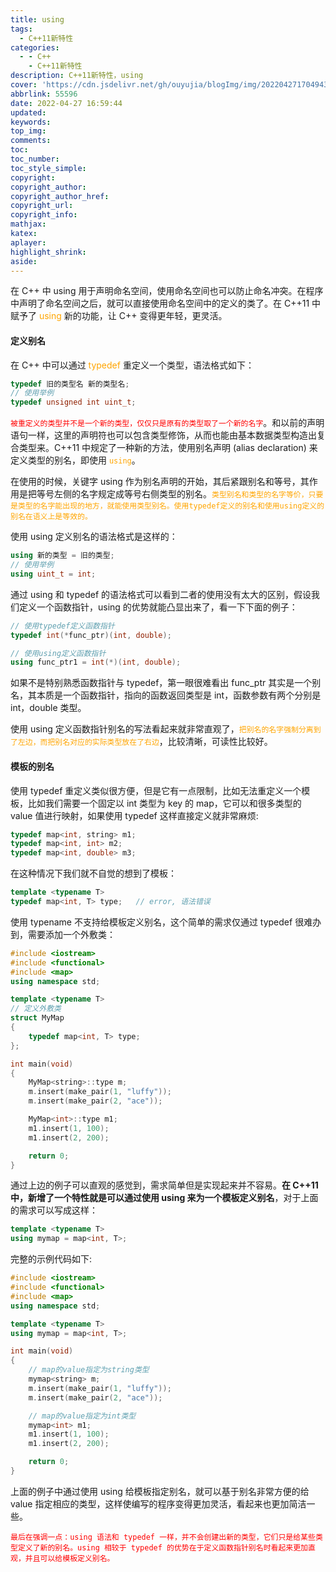 ```yaml
---
title: using
tags:
  - C++11新特性
categories:
  - - C++
    - C++11新特性
description: C++11新特性，using
cover: 'https://cdn.jsdelivr.net/gh/ouyujia/blogImg/img/202204271704943.jpg'
abbrlink: 55596
date: 2022-04-27 16:59:44
updated:
keywords:
top_img:
comments:
toc:
toc_number:
toc_style_simple:
copyright:
copyright_author:
copyright_author_href:
copyright_url:
copyright_info:
mathjax:
katex:
aplayer:
highlight_shrink:
aside:
---
```


在 C++ 中 using 用于声明命名空间，使用命名空间也可以防止命名冲突。在程序中声明了命名空间之后，就可以直接使用命名空间中的定义的类了。在 C++11 中赋予了 <font color='orange'>using </font>新的功能，让 C++ 变得更年轻，更灵活。

#### 定义别名

在 C++ 中可以通过 <font color='orange'>typedef </font>重定义一个类型，语法格式如下：

```C++
typedef 旧的类型名 新的类型名;
// 使用举例
typedef unsigned int uint_t;
```

<font color='red'>`被重定义的类型并不是一个新的类型，仅仅只是原有的类型取了一个新的名字`</font>。和以前的声明语句一样，这里的声明符也可以包含类型修饰，从而也能由基本数据类型构造出复合类型来。C++11 中规定了一种新的方法，使用别名声明 (alias declaration) 来定义类型的别名，即使用 <font color='orange'>`using`</font>。

在使用的时候，关键字 using 作为别名声明的开始，其后紧跟别名和等号，其作用是把等号左侧的名字规定成等号右侧类型的别名。<font color='orange'>`类型别名和类型的名字等价，只要是类型的名字能出现的地方，就能使用类型别名。使用typedef定义的别名和使用using定义的别名在语义上是等效的。`</font>

使用 using 定义别名的语法格式是这样的：

```C++
using 新的类型 = 旧的类型;
// 使用举例
using uint_t = int;
```

通过 using 和 typedef 的语法格式可以看到二者的使用没有太大的区别，假设我们定义一个函数指针，using 的优势就能凸显出来了，看一下下面的例子：

```C++
// 使用typedef定义函数指针
typedef int(*func_ptr)(int, double);

// 使用using定义函数指针
using func_ptr1 = int(*)(int, double);
```

如果不是特别熟悉函数指针与 typedef，第一眼很难看出 func_ptr 其实是一个别名，其本质是一个函数指针，指向的函数返回类型是 int，函数参数有两个分别是 int，double 类型。

使用 using 定义函数指针别名的写法看起来就非常直观了，<font color='orange'>`把别名的名字强制分离到了左边，而把别名对应的实际类型放在了右边`</font>，比较清晰，可读性比较好。

#### 模板的别名

使用 typedef 重定义类似很方便，但是它有一点限制，比如无法重定义一个模板，比如我们需要一个固定以 int 类型为 key 的 map，它可以和很多类型的 value 值进行映射，如果使用 typedef 这样直接定义就非常麻烦:

```C++
typedef map<int, string> m1;
typedef map<int, int> m2;
typedef map<int, double> m3;
```

在这种情况下我们就不自觉的想到了模板：

```C++
template <typename T>
typedef map<int, T> type;	// error, 语法错误
```

使用 typename 不支持给模板定义别名，这个简单的需求仅通过 typedef 很难办到，需要添加一个外敷类：

```C++
#include <iostream>
#include <functional>
#include <map>
using namespace std;

template <typename T>
// 定义外敷类
struct MyMap
{
    typedef map<int, T> type;
};

int main(void)
{
    MyMap<string>::type m;
    m.insert(make_pair(1, "luffy"));
    m.insert(make_pair(2, "ace"));

    MyMap<int>::type m1;
    m1.insert(1, 100);
    m1.insert(2, 200);

    return 0;
}
```

通过上边的例子可以直观的感觉到，需求简单但是实现起来并不容易。**在 C++11 中，新增了一个特性就是可以通过使用 using 来为一个模板定义别名**，对于上面的需求可以写成这样：

```C++
template <typename T>
using mymap = map<int, T>;
```

完整的示例代码如下:

```C++
#include <iostream>
#include <functional>
#include <map>
using namespace std;

template <typename T>
using mymap = map<int, T>;

int main(void)
{
    // map的value指定为string类型
    mymap<string> m;
    m.insert(make_pair(1, "luffy"));
    m.insert(make_pair(2, "ace"));

    // map的value指定为int类型
    mymap<int> m1;
    m1.insert(1, 100);
    m1.insert(2, 200);

    return 0;
}
```

上面的例子中通过使用 using 给模板指定别名，就可以基于别名非常方便的给 value 指定相应的类型，这样使编写的程序变得更加灵活，看起来也更加简洁一些。

<font color='red'>`最后在强调一点：using 语法和 typedef 一样，并不会创建出新的类型，它们只是给某些类型定义了新的别名。using 相较于 typedef 的优势在于定义函数指针别名时看起来更加直观，并且可以给模板定义别名。`</font>


